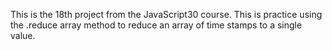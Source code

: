 This is the 18th project from the JavaScript30 course. This is practice using the .reduce array method to reduce an array of time stamps to a single value. 
